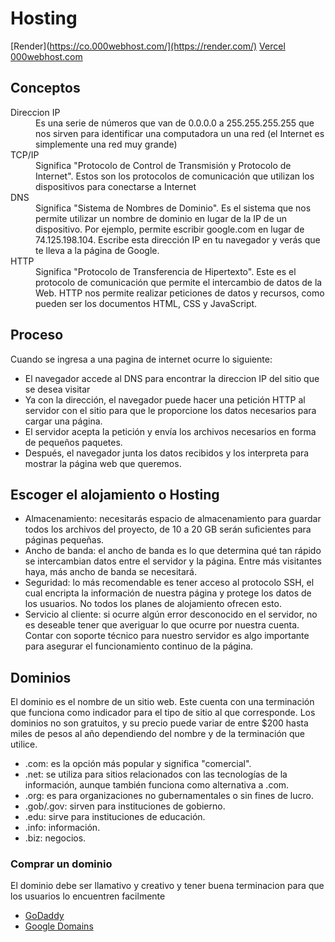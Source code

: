 # Hosting

[Render](https://co.000webhost.com/](https://render.com/)
[Vercel](https://vercel.com/)
[000webhost.com](https://co.000webhost.com/)

## Conceptos

<dl>
<dt>Direccion IP</dt>
<dd>Es una serie de números que van de 0.0.0.0 a 255.255.255.255 que nos sirven para identificar una computadora un una red (el Internet es simplemente una red muy grande)</dd>
<dt>TCP/IP</dt>
<dd>Significa "Protocolo de Control de Transmisión y Protocolo de Internet". Estos son los protocolos de comunicación que utilizan los dispositivos para conectarse a Internet</dd>
<dt>DNS</dt>
<dd>Significa "Sistema de Nombres de Dominio". Es el sistema que nos permite utilizar un nombre de dominio en lugar de la IP de un dispositivo. Por ejemplo, permite escribir google.com en lugar de 74.125.198.104. Escribe esta dirección IP en tu navegador y verás que te lleva a la página de Google.</dd>
<dt>HTTP</dt>
<dd>Significa "Protocolo de Transferencia de Hipertexto". Este es el protocolo de comunicación que permite el intercambio de datos de la Web. HTTP nos permite realizar peticiones de datos y recursos, como pueden ser los documentos HTML, CSS y JavaScript.</dd>
</dl>

## Proceso

Cuando se ingresa a una pagina de internet ocurre lo siguiente:

- El navegador accede al DNS para encontrar la direccion IP del sitio que se desea visitar
- Ya con la dirección, el navegador puede hacer una petición HTTP al servidor con el sitio para que le proporcione los datos necesarios para cargar una página.
- El servidor acepta la petición y envía los archivos necesarios en forma de pequeños paquetes.
- Después, el navegador junta los datos recibidos y los interpreta para mostrar la página web que queremos.

## Escoger el alojamiento o Hosting

- Almacenamiento: necesitarás espacio de almacenamiento para guardar todos los archivos del proyecto, de 10 a 20 GB serán suficientes para páginas pequeñas.
- Ancho de banda: el ancho de banda es lo que determina qué tan rápido se intercambian datos entre el servidor y la página. Entre más visitantes haya, más ancho de banda se necesitará.
- Seguridad: lo más recomendable es tener acceso al protocolo SSH, el cual encripta la información de nuestra página y protege los datos de los usuarios. No todos los planes de alojamiento ofrecen esto.
- Servicio al cliente: si ocurre algún error desconocido en el servidor, no es deseable tener que averiguar lo que ocurre por nuestra cuenta. Contar con soporte técnico para nuestro servidor es algo importante para asegurar el funcionamiento continuo de la página.

## Dominios

El dominio es el nombre de un sitio web. Este cuenta con una terminación que funciona como indicador para el tipo de sitio al que corresponde. Los dominios no son gratuitos, y su precio puede variar de entre $200 hasta miles de pesos al año dependiendo del nombre y de la terminación que utilice.

- .com: es la opción más popular y significa "comercial".
- .net: se utiliza para sitios relacionados con las tecnologías de la información, aunque también funciona como alternativa a .com.
- .org: es para organizaciones no gubernamentales o sin fines de lucro.
- .gob/.gov: sirven para instituciones de gobierno.
- .edu: sirve para instituciones de educación.
- .info: información.
- .biz: negocios.

### Comprar un dominio

El dominio debe ser llamativo y creativo y tener buena terminacion para que los usuarios lo encuentren facilmente

- [GoDaddy](https://www.godaddy.com/es)
- [Google Domains](https://domains.google.com/)

